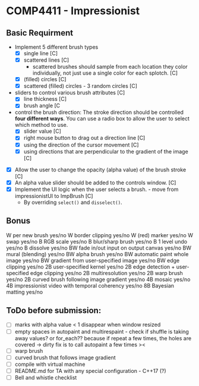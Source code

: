 # COMP4411 - Impressionist

## Basic Requirment

- Implement 5 different brush types
  - [x] single line [C]
  - [x] scattered lines [C]
    - scattered brushes should sample from each location they color individually, not just use a single color for each splotch. [C]
  - [x] (filled) circles [C]
  - [x] scattered (filled) circles - 3 random circles [C] 
- sliders to control various brush attributes [C]
  - [x] line thickness [C]
  - [x] brush angle [C
- control the brush direction: The stroke direction should be controlled **four different ways**. You can use a radio box to allow the user to select which method to use.
  - [x] slider value [C]
  - [x] right mouse button to drag out a direction line [C]
  - [x] using the direction of the cursor movement [C]
  - [x] using directions that are perpendicular to the gradient of the image [C]
- [x] Allow the user to change the opacity (alpha value) of the brush stroke [C]
- [x] An alpha value slider should be added to the controls window. [C]
- [x] Implement the UI logic when the user selects a brush. - move from impressionistUI to ImpBrush [C]
  - By overriding `select()` and `disselect()`. 
## Bonus

W per new brush						yes/no
W border clipping					yes/no
W (red) marker						yes/no
W swap							yes/no
B RGB scale						yes/no
B blur/sharp brush					yes/no
B 1 level undo						yes/no
B dissolve						yes/no 
BW fade in/out input on output canvas			yes/no
BW mural (blending)					yes/no
BW alpha brush						yes/no
BW automatic paint whole image				yes/no
BW gradient from user-specified image			yes/no
BW edge clipping					yes/no
2B user-specified kernel				yes/no
2B edge detection + user-specified edge clipping	yes/no
2B multiresolution					yes/no
2B warp brush						yes/no
2B curved brush following image gradient		yes/no
4B mosaic						yes/no
4B impressionist video with temporal coherency		yes/no
8B Bayesian matting					yes/no

## ToDo before submission:
- [ ] marks with alpha value < 1 disappear when window resized
- [ ] empty spaces in autopaint and multirespaint - check if shuffle is taking away values? or for_each?? 
    because if repeat a few times, the holes are covered -> dirty fix is to call autopaint a few times ><
- [ ] warp brush
- [ ] curved brush that follows image gradient  
- [ ] compile with virtual machine  
- [ ] README.md for TA with any special configuration - C++17 (?)  
- [ ] Bell and whistle checklist
